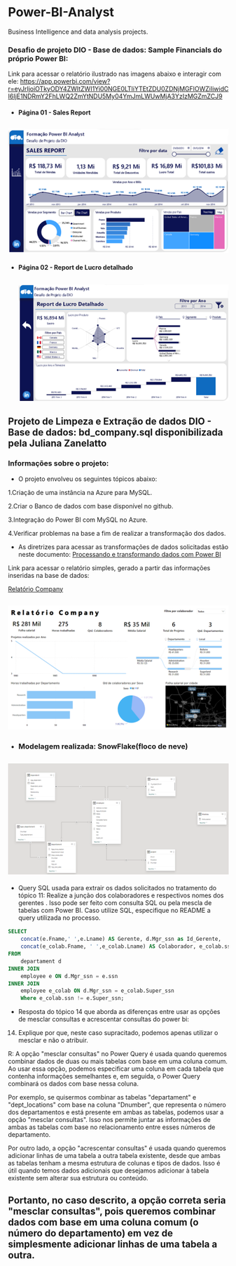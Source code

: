# Power-BI-Analyst
Business Intelligence and data analysis projects.

### Desafio de projeto DIO - Base de dados: Sample Financials do próprio Power BI:
Link para acessar o relatório ilustrado nas imagens abaixo e interagir com ele: https://app.powerbi.com/view?r=eyJrIjoiOTkyODY4ZWItZWI1Yi00NGE0LTliYTEtZDU0ZDNjMGFlOWZiIiwidCI6IjE1NDRmY2FhLWQ2ZmYtNDU5My04YmJmLWUwMjA3YzIzMGZmZCJ9

* #### Página 01 - Sales Report
  
![Relatorio_Financials](https://github.com/Wandersen99/Power-BI-Analyst/blob/main/Desafio%20de%20Projeto/report_sales.png)
-
* #### Página 02 - Report de Lucro detalhado
  
  ![Relatorio Financials](https://github.com/Wandersen99/Power-BI-Analyst/blob/main/Desafio%20de%20Projeto/Pagina_Report_Lucro.png)
  -



## Projeto de Limpeza e Extração de dados DIO - Base de dados: bd_company.sql disponibilizada pela Juliana Zanelatto

### Informações sobre o projeto:

* O projeto envolveu os seguintes tópicos abaixo:
  
1.Criação de uma instância na Azure para MySQL.

2.Criar o Banco de dados com base disponível no github.

3.Integração do Power BI com MySQL no Azure.

4.Verificar problemas na base a fim de realizar a transformação dos dados.

* As diretrizes para acessar as transformações de dados solicitadas estão neste documento: [Processando e transformando dados com Power BI](https://github.com/Wandersen99/Power-BI-Analyst/blob/main/Projeto/Desafio%20de%20Projeto%20-%20Processando%20e%20Transformando%20Dados%20com%20Power%20BI%20-%20Instru%C3%A7%C3%B5es.docx)


Link para acessar o relatório simples, gerado a partir das informações inseridas na base de dados:

[Relatório Company](https://app.powerbi.com/view?r=eyJrIjoiMTc3MWRiNzEtY2E5Zi00MTYwLWJmNmMtYWYyNDZkYTBjMDlhIiwidCI6IjE1NDRmY2FhLWQ2ZmYtNDU5My04YmJmLWUwMjA3YzIzMGZmZCJ9)

![Relatório criado de bd_company](https://github.com/Wandersen99/Power-BI-Analyst/blob/main/Projeto/relatorio.png)
-
* ### Modelagem realizada: SnowFlake(floco de neve)
![Modelagem do relatório do projeto ETL](https://github.com/Wandersen99/Power-BI-Analyst/blob/main/Projeto/Modelagem.png)
-

* Query SQL usada para extrair os dados solicitados no tratamento do tópico 11: Realize a junção dos colaboradores e respectivos nomes dos gerentes . Isso pode ser feito com consulta SQL ou pela mescla de tabelas com Power BI. Caso utilize SQL, especifique no README a query utilizada no processo.

```sql
SELECT 
    concat(e.Fname,' ',e.Lname) AS Gerente, d.Mgr_ssn as Id_Gerente,
    concat(e_colab.Fname, ' ',e_colab.Lname) AS Colaborador, e_colab.ssn as Id_Colaborador
FROM 
    departament d
INNER JOIN 
    employee e ON d.Mgr_ssn = e.ssn
INNER JOIN 
    employee e_colab ON d.Mgr_ssn = e_colab.Super_ssn 
    Where e_colab.ssn != e.Super_ssn;
```

* Resposta do tópico 14 que aborda as diferenças entre usar as opções de mesclar consultas e acrescentar consultas do power bi:
   
 14. Explique por que, neste caso supracitado, podemos apenas utilizar o mesclar e não o atribuir.

R: A opção "mesclar consultas" no Power Query é usada quando queremos combinar dados de duas ou mais tabelas com base em uma coluna comum. Ao usar essa opção, podemos especificar uma coluna em cada tabela que contenha informações semelhantes e, em seguida, o Power Query combinará os dados com base nessa coluna.

Por exemplo, se quisermos combinar as tabelas "departament" e "dept_locations" com base na coluna "Dnumber", que representa o número dos departamentos e está presente em ambas as tabelas, podemos usar a opção "mesclar consultas". Isso nos permite juntar as informações de ambas as tabelas com base no relacionamento entre esses números de departamento.

Por outro lado, a opção "acrescentar consultas" é usada quando queremos adicionar linhas de uma tabela a outra tabela existente, desde que ambas as tabelas tenham a mesma estrutura de colunas e tipos de dados. Isso é útil quando temos dados adicionais que desejamos adicionar à tabela existente sem alterar sua estrutura ou conteúdo.

Portanto, no caso descrito, a opção correta seria "mesclar consultas", pois queremos combinar dados com base em uma coluna comum (o número do departamento) em vez de simplesmente adicionar linhas de uma tabela a outra.
-
